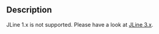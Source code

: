 <!--

    Copyright (c) 2002-2016, the original author or authors.

    This software is distributable under the BSD license. See the terms of the
    BSD license in the documentation provided with this software.

    http://www.opensource.org/licenses/bsd-license.php

-->
Description
-----------

JLine 1.x is not supported.
Please have a look at [JLine 3.x](https://github.com/jline/jline3).
